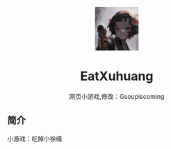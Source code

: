<p align="center">
  <a href="https://xingye.me/game/eatkano"><img src="https://github.com/arcxingye/EatKano/blob/main/static/image/ClickBefore.png?raw=true" width="100" height="100" alt="EatKano"></a>
</p>
<div align="center">

# EatXuhuang

网页小游戏,修改：Gsoupiscoming

</div>


## 简介

小游戏：吃掉小徐缙
